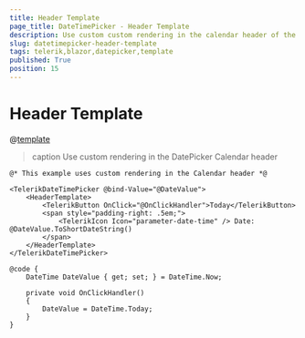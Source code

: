 ```yaml
---
title: Header Template
page_title: DateTimePicker - Header Template
description: Use custom custom rendering in the calendar header of the DateTimePicker for Blazor.
slug: datetimepicker-header-template
tags: telerik,blazor,datepicker,template
published: True
position: 15
---
```


# Header Template

@[template](/_contentTemplates/common/calendar-header-template.md#header-template)

>caption Use custom rendering in the DatePicker Calendar header


````CSHTML
@* This example uses custom rendering in the Calendar header *@

<TelerikDateTimePicker @bind-Value="@DateValue">
    <HeaderTemplate>
        <TelerikButton OnClick="@OnClickHandler">Today</TelerikButton>
        <span style="padding-right: .5em;">
            <TelerikIcon Icon="parameter-date-time" /> Date: @DateValue.ToShortDateString()
        </span>
    </HeaderTemplate>
</TelerikDateTimePicker>

@code {
    DateTime DateValue { get; set; } = DateTime.Now;

    private void OnClickHandler()
    {
        DateValue = DateTime.Today;
    }
}
````
